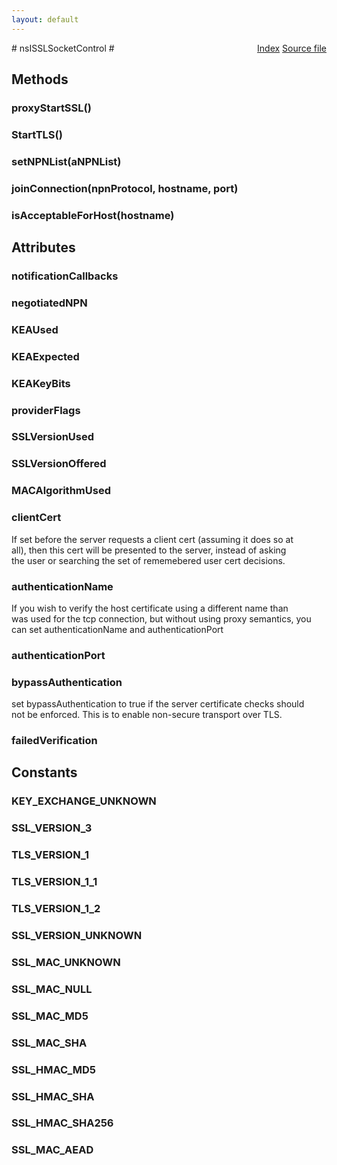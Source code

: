 ```yaml
---
layout: default
---
```

<div class='links' style='float:right'><a href="../index.html">Index</a>
<a href="http://dxr.mozilla.org/mozilla-central/source/netwerk/socket/nsISSLSocketControl.idl">Source file</a>
</div>
# nsISSLSocketControl #

## Methods ##

### proxyStartSSL() ###

### StartTLS() ###

### setNPNList(aNPNList) ###

### joinConnection(npnProtocol, hostname, port) ###

### isAcceptableForHost(hostname) ###

## Attributes ##

### notificationCallbacks ###

### negotiatedNPN ###

### KEAUsed ###

### KEAExpected ###

### KEAKeyBits ###

### providerFlags ###

### SSLVersionUsed ###

### SSLVersionOffered ###

### MACAlgorithmUsed ###

### clientCert ###
  
If set before the server requests a client cert (assuming it does so at  
all), then this cert will be presented to the server, instead of asking  
the user or searching the set of rememebered user cert decisions.  
  

### authenticationName ###
  
If you wish to verify the host certificate using a different name than  
was used for the tcp connection, but without using proxy semantics, you  
can set authenticationName and authenticationPort  
  

### authenticationPort ###

### bypassAuthentication ###
  
set bypassAuthentication to true if the server certificate checks should  
not be enforced. This is to enable non-secure transport over TLS.  
  

### failedVerification ###

## Constants ##

### KEY_EXCHANGE_UNKNOWN ###

### SSL_VERSION_3 ###

### TLS_VERSION_1 ###

### TLS_VERSION_1_1 ###

### TLS_VERSION_1_2 ###

### SSL_VERSION_UNKNOWN ###

### SSL_MAC_UNKNOWN ###

### SSL_MAC_NULL ###

### SSL_MAC_MD5 ###

### SSL_MAC_SHA ###

### SSL_HMAC_MD5 ###

### SSL_HMAC_SHA ###

### SSL_HMAC_SHA256 ###

### SSL_MAC_AEAD ###
